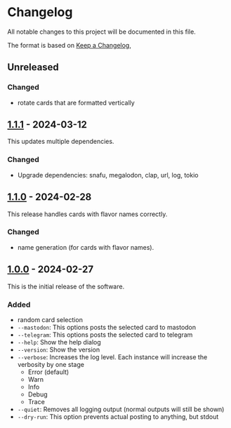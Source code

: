 # Changelog

All notable changes to this project will be documented in this file.

The format is based on [Keep a Changelog](https://keepachangelog.com/en/1.1.0/),

## Unreleased

### Changed

- rotate cards that are formatted vertically

## [1.1.1] - 2024-03-12

This updates multiple dependencies.

### Changed

- Upgrade dependencies: snafu, megalodon, clap, url, log, tokio

## [1.1.0] - 2024-02-28

This release handles cards with flavor names correctly.

### Changed

- name generation (for cards with flavor names).

## [1.0.0] - 2024-02-27

This is the initial release of the software.

### Added

- random card selection
- `--mastodon`: This options posts the selected card to mastodon
- `--telegram`: This options posts the selected card to telegram
- `--help`: Show the help dialog
- `--version`: Show the version
- `--verbose`: Increases the log level. Each instance will increase the verbosity by one stage
  - Error (default)
  - Warn
  - Info
  - Debug
  - Trace
- `--quiet`: Removes all logging output (normal outputs will still be shown)
- `--dry-run`: This option prevents actual posting to anything, but stdout

[1.1.1]: https://github.com/DerMolly/DailyScry/compare/v1.1.0...v1.1.1
[1.1.0]: https://github.com/DerMolly/DailyScry/compare/v1.0.0...v1.1.0
[1.0.0]: https://github.com/DerMolly/DailyScry/releases/tag/v1.0.0
